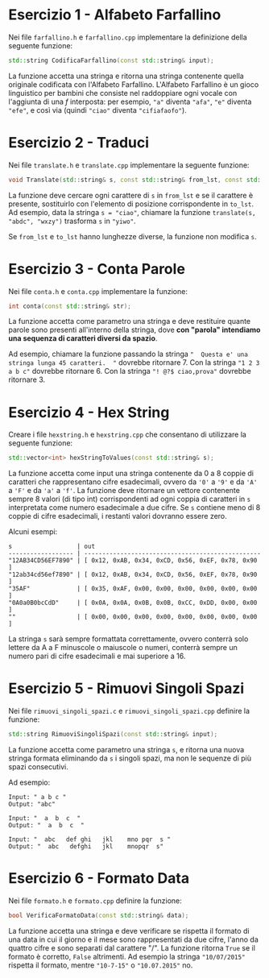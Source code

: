 # Esercizio 1 - Alfabeto Farfallino

Nei file `farfallino.h` e `farfallino.cpp` implementare la definizione della seguente funzione:

```c++
std::string CodificaFarfallino(const std::string& input);
```

La funzione accetta una stringa e ritorna una stringa contenente quella originale codificata con l'Alfabeto Farfallino. 
L'Alfabeto Farfallino è un gioco linguistico per bambini che consiste nel raddoppiare ogni vocale con l'aggiunta di una *f* interposta: per esempio, `"a"` diventa `"afa"`, `"e"` diventa `"efe"`, e così via (quindi `"ciao"` diventa `"cifiafaofo"`). 

# Esercizio 2 - Traduci

Nei file `translate.h` e `translate.cpp` implementare la seguente funzione:

```c++
void Translate(std::string& s, const std::string& from_lst, const std::string& to_lst);
```

La funzione deve cercare ogni carattere di `s` in `from_lst` e se il carattere è presente, sostituirlo con l'elemento di posizione corrispondente in `to_lst`. Ad esempio, data la stringa `s = "ciao"`, chiamare la funzione `translate(s, "abdc", "wxzy")` trasforma `s` in `"yiwo"`.

Se `from_lst` e `to_lst` hanno lunghezze diverse, la funzione non modifica `s`.

# Esercizio 3 - Conta Parole

Nei file `conta.h` e `conta.cpp` implementare la funzione:

```c++
int conta(const std::string& str);
```

La funzione accetta come parametro una stringa e deve restituire quante parole sono presenti all'interno della stringa, dove **con "parola" intendiamo una sequenza di caratteri diversi da spazio**. 

Ad esempio, chiamare la funzione passando la stringa `"  Questa e' una stringa lunga 45 caratteri.  "` dovrebbe ritornare 7. Con la stringa `"1 2 3 a b c"` dovrebbe ritornare 6. Con la stringa `"! @?$ ciao,prova"` dovrebbe ritornare 3.


# Esercizio 4 - Hex String

Creare i file `hexstring.h` e `hexstring.cpp` che consentano di utilizzare la seguente funzione:

```c++
std::vector<int> hexStringToValues(const std::string& s);
```
La funzione accetta come input una stringa contenente da 0 a 8 coppie di caratteri che rappresentano cifre esadecimali, ovvero da `'0'` a `'9'` e da `'A'` a `'F'` e da `'a'` a `'f'`. La funzione deve ritornare un vettore contenente sempre 8 valori (di tipo int) corrispondenti ad ogni coppia di caratteri in `s` interpretata come numero esadecimale a due cifre. Se `s` contiene meno di 8 coppie di cifre esadecimali, i restanti valori dovranno essere zero.

Alcuni esempi:
```
s                  | out 
------------------ | -------------------------------------------------
"12AB34CD56EF7890" | [ 0x12, 0xAB, 0x34, 0xCD, 0x56, 0xEF, 0x78, 0x90 ]
"12ab34cd56ef7890" | [ 0x12, 0xAB, 0x34, 0xCD, 0x56, 0xEF, 0x78, 0x90 ]
"35AF"             | [ 0x35, 0xAF, 0x00, 0x00, 0x00, 0x00, 0x00, 0x00 ]
"0A0a0B0bcCdD"     | [ 0x0A, 0x0A, 0x0B, 0x0B, 0xCC, 0xDD, 0x00, 0x00 ]
""                 | [ 0x00, 0x00, 0x00, 0x00, 0x00, 0x00, 0x00, 0x00 ]
```

La stringa `s` sarà sempre formattata correttamente, ovvero conterrà solo lettere da A a F minuscole o maiuscole o numeri, conterrà sempre un numero pari di cifre esadecimali e mai superiore a 16.

# Esercizio 5 - Rimuovi Singoli Spazi

Nei file `rimuovi_singoli_spazi.c` e `rimuovi_singoli_spazi.cpp` definire la funzione:

```c++
std::string RimuoviSingoliSpazi(const std::string& input);
```

La funzione accetta come parametro una stringa `s`, e ritorna una nuova stringa formata eliminando da `s` i singoli spazi, ma non le sequenze di più spazi consecutivi.

Ad esempio:
```
Input: " a b c "
Output: "abc"
```
```
Input: "  a  b  c  "
Output: "  a  b  c  "
```
```
Input: "  abc   def ghi   jkl    mno pqr  s "
Output: "  abc   defghi   jkl    mnopqr  s"
```

# Esercizio 6 - Formato Data

Nei file `formato.h` e `formato.cpp` definire la funzione: 

```c++
bool VerificaFormatoData(const std::string& data);
```

La funzione accetta una stringa e deve verificare se rispetta il formato di una data in cui il giorno e il mese sono rappresentati da due cifre, l'anno da quattro cifre e sono separati dal carattere "/".
La funzione ritorna `True` se il formato è corretto, `False` altrimenti.
Ad esempio la stringa `"10/07/2015"` rispetta il formato, mentre `"10-7-15"` o `"10.07.2015"` no.
